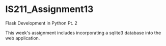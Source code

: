 # IS211_Assignment13
Flask Development in Python Pt. 2

This week's assignment includes incorporating a sqlite3 database into the web application.
